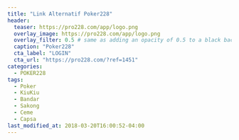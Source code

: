 ```yaml
---
title: "Link Alternatif Poker228"
header:
  teaser: https://pro228.com/app/logo.png
  overlay_image: https://pro228.com/app/logo.png
  overlay_filter: 0.5 # same as adding an opacity of 0.5 to a black background
  caption: "Poker228"
  cta_label: "LOGIN"
  cta_url: "https://pro228.com/?ref=1451"
categories:
  - POKER228
tags:
  - Poker
  - KiuKiu
  - Bandar
  - Sakong
  - Ceme
  - Capsa
last_modified_at: 2018-03-20T16:00:52-04:00
---
```

